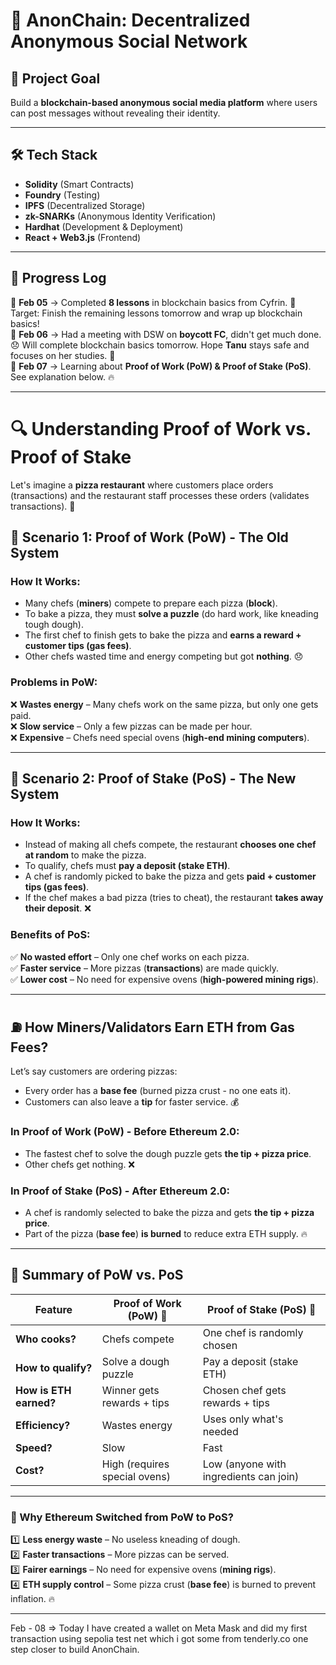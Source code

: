 # 🚀 AnonChain: Decentralized Anonymous Social Network

## 🌟 Project Goal  
Build a **blockchain-based anonymous social media platform** where users can post messages without revealing their identity.

---

## 🛠️ Tech Stack  
- **Solidity** (Smart Contracts)  
- **Foundry** (Testing)  
- **IPFS** (Decentralized Storage)  
- **zk-SNARKs** (Anonymous Identity Verification)  
- **Hardhat** (Development & Deployment)  
- **React + Web3.js** (Frontend)  

---

## 📌 Progress Log  

📅 **Feb 05** → Completed **8 lessons** in blockchain basics from Cyfrin. 🎯 Target: Finish the remaining lessons tomorrow and wrap up blockchain basics!  
📅 **Feb 06** → Had a meeting with DSW on **boycott FC**, didn't get much done. 😞 Will complete blockchain basics tomorrow. Hope **Tanu** stays safe and focuses on her studies. 🙏  
📅 **Feb 07** → Learning about **Proof of Work (PoW) & Proof of Stake (PoS)**. See explanation below. 🔥  

---

# 🔍 Understanding Proof of Work vs. Proof of Stake

Let's imagine a **pizza restaurant** where customers place orders (transactions) and the restaurant staff processes these orders (validates transactions). 🍕

## 🍕 Scenario 1: Proof of Work (PoW) - The Old System

### **How It Works:**
- Many chefs (**miners**) compete to prepare each pizza (**block**).
- To bake a pizza, they must **solve a puzzle** (do hard work, like kneading tough dough).
- The first chef to finish gets to bake the pizza and **earns a reward + customer tips (gas fees)**.
- Other chefs wasted time and energy competing but got **nothing**. 😞

### **Problems in PoW:**
❌ **Wastes energy** – Many chefs work on the same pizza, but only one gets paid.  
❌ **Slow service** – Only a few pizzas can be made per hour.  
❌ **Expensive** – Chefs need special ovens (**high-end mining computers**).  

---

## 🍕 Scenario 2: Proof of Stake (PoS) - The New System

### **How It Works:**
- Instead of making all chefs compete, the restaurant **chooses one chef at random** to make the pizza.
- To qualify, chefs must **pay a deposit (stake ETH)**.
- A chef is randomly picked to bake the pizza and gets **paid + customer tips (gas fees)**.
- If the chef makes a bad pizza (tries to cheat), the restaurant **takes away their deposit**. ❌

### **Benefits of PoS:**
✅ **No wasted effort** – Only one chef works on each pizza.  
✅ **Faster service** – More pizzas (**transactions**) are made quickly.  
✅ **Lower cost** – No need for expensive ovens (**high-powered mining rigs**).  

---

## ⛽ How Miners/Validators Earn ETH from Gas Fees?

Let’s say customers are ordering pizzas:
- Every order has a **base fee** (burned pizza crust - no one eats it).
- Customers can also leave a **tip** for faster service. 💰

### **In Proof of Work (PoW) - Before Ethereum 2.0:**
- The fastest chef to solve the dough puzzle gets **the tip + pizza price**.
- Other chefs get nothing. ❌

### **In Proof of Stake (PoS) - After Ethereum 2.0:**
- A chef is randomly selected to bake the pizza and gets **the tip + pizza price**.
- Part of the pizza (**base fee**) **is burned** to reduce extra ETH supply. 🔥

---

## 🥇 Summary of PoW vs. PoS

| Feature            | Proof of Work (PoW) 🍕 | Proof of Stake (PoS) 🍕 |
|--------------------|----------------------|----------------------|
| **Who cooks?** | Chefs compete | One chef is randomly chosen |
| **How to qualify?** | Solve a dough puzzle | Pay a deposit (stake ETH) |
| **How is ETH earned?** | Winner gets rewards + tips | Chosen chef gets rewards + tips |
| **Efficiency?** | Wastes energy | Uses only what's needed |
| **Speed?** | Slow | Fast |
| **Cost?** | High (requires special ovens) | Low (anyone with ingredients can join) |

---

### 🍕 Why Ethereum Switched from PoW to PoS?  
1️⃣ **Less energy waste** – No useless kneading of dough.  
2️⃣ **Faster transactions** – More pizzas can be served.  
3️⃣ **Fairer earnings** – No need for expensive ovens (**mining rigs**).  
4️⃣ **ETH supply control** – Some pizza crust (**base fee**) is burned to prevent inflation. 🔥

---

Feb - 08 => Today I have created a wallet on Meta Mask and did my first transaction using sepolia test net which i got some from tenderly.co
one step closer to build AnonChain.
